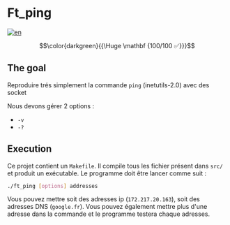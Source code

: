 # Ft_ping

[![en](https://img.shields.io/badge/Language-en-red)](README.md)

$$\color{darkgreen}{{\Huge \mathbf {100/100 ✅}}}$$

## The goal

Reproduire trés simplement la commande `ping` (inetutils-2.0) avec des socket

Nous devons gérer 2 options :
- `-v`
- `-?`

## Execution

Ce projet contient un `Makefile`.
Il compile tous les fichier présent dans `src/` et produit un exécutable.
Le programme doit être lancer comme suit :
````sh
./ft_ping [options] addresses
````
Vous pouvez mettre soit des adresses ip (`172.217.20.163`), soit des adresses DNS (`google.fr`).
Vous pouvez également mettre plus d'une adresse dans la commande et le programme testera chaque adresses.